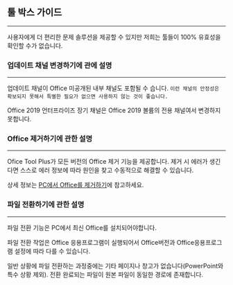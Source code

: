 ## 툴 박스 가이드

---

사용자에게 더 편리한 문제 솔루션을 제공할 수 있지만 저희는 툴들이 100% 유효성을 확인할 수가 없습니다.

### 업데이트 채널 변경하기에 관에 설명

---

업데이트 채널이 Office 미공개된 내부 채널도 포함될 수 습니다. `이런 채널의 안정성은 확보되지 못해서 특별한 필요가 없으면 사용하지 않는 것이 좋습니다.`

Office 2019 언터프라이즈 장기 채널은 Office 2019 볼륨의 전용 채널여서 변경하지 못합니다.

### Office 제거하기에 관한 설명

---

Ofice Tool Plus가 모든 버전의 Office 제거 기능을 제공합니다. 제거 시 에러가 생긴다면 스스로 에러 정보에 따라 원인을 찾고 수동적으로 해결할 수 있습니다.

상세 정보는  [PC에서 Office를 제거하기](https://support.office.com/zh-cn/article/从-pc-卸载-office-9dd49b83-264a-477a-8fcc-2fdf5dbf61d8)에 참고하세요.

### 파일 전환하기에 관한 설명

---

파일 전환 기능은 PC에서 최신 Office를 설치되어야합니다.

파일 전환 작업은 Office 응용프로그램이 실행되어서 Office버전과 Office응용프로그램 설정에 따라 다를 수 있습니다.

일반 상황에 파일 전환하는 과정중에는 기타 페이지나 창고가 없습니다(PowerPoint와 특수 상황 제외). 전환 완료되는 파일이 원본 파일이 동일한 경로에 존재합니다.
